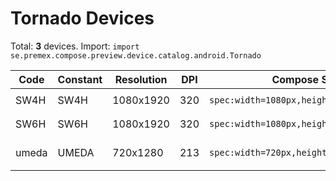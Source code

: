 # Tornado Devices

Total: **3** devices. Import: `import se.premex.compose.preview.device.catalog.android.Tornado`

| Code | Constant | Resolution | DPI | Compose Spec | Preview Usage |
|------|----------|------------|-----|-------------|---------------|
| SW4H | SW4H | 1080x1920 | 320 | `spec:width=1080px,height=1920px,dpi=320` | `@Preview(device = Tornado.SW4H)` |
| SW6H | SW6H | 1080x1920 | 320 | `spec:width=1080px,height=1920px,dpi=320` | `@Preview(device = Tornado.SW6H)` |
| umeda | UMEDA | 720x1280 | 213 | `spec:width=720px,height=1280px,dpi=213` | `@Preview(device = Tornado.UMEDA)` |

<!-- Generated automatically. Do not edit manually. -->

